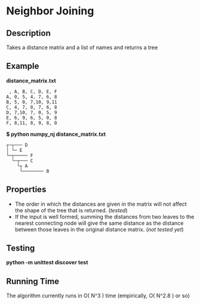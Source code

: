 # Neighbor Joining

## Description

Takes a distance matrix and a list of names and returns a tree

## Example

**distance\_matrix.txt**  

     , A, B, C, D, E, F  
    A, 0, 5, 4, 7, 6, 8   
    B, 5, 0, 7,10, 9,11   
    C, 4, 7, 0, 7, 6, 8   
    D, 7,10, 7, 0, 5, 9   
    E, 6, 9, 6, 5, 0, 8   
    F, 8,11, 8, 9, 8, 0   

**$ python numpy_nj distance\_matrix.txt**  

    ┬─┬─── D  
    │ └─ E  
    └─┬───── F  
      └─┬─── C  
        └┬ A  
         └──────── B  

## Properties

* The order in which the distances are given in the matrix will not affect the shape of the tree that is returned. (*tested*)
* If the input is well formed, summing the distances from two leaves to the nearest connecting node will give the same distance as the distance between those leaves in the original distance matrix. (*not tested yet*)

## Testing

**python -m unittest discover test**

## Running Time

The algorithm currently runs in O( N^3 ) time (empirically, O( N^2.8 ) or so)

